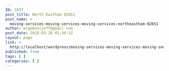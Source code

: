 ```yaml
---
ID: 1037
post_title: North Eastham 02651
post_name: >
  moving-services-moving-services-moving-services-northeastham-02651
author: mrgabonijeff@gmail.com
post_date: 2018-03-28 01:36:32
layout: page
link: >
  http://localhost/wordpress/moving-services-moving-services-moving-services-northeastham-02651/
published: true
tags: [ ]
categories: [ ]
---
```

